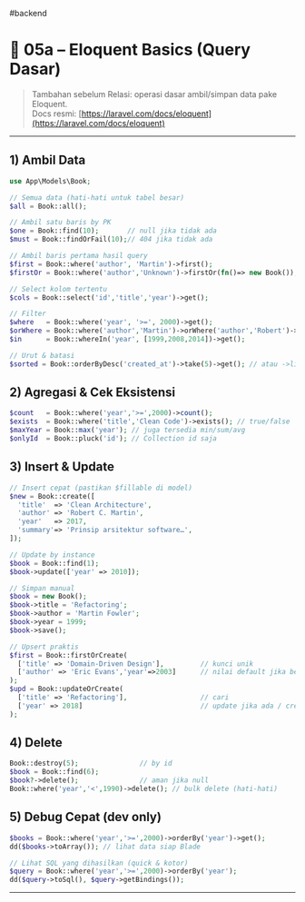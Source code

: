 #backend

# 📌 05a – Eloquent Basics (Query Dasar)

> Tambahan sebelum Relasi: operasi dasar ambil/simpan data pake Eloquent.  
> Docs resmi: [https://laravel.com/docs/eloquent](https://laravel.com/docs/eloquent)

---

## 1) Ambil Data

```php
use App\Models\Book;

// Semua data (hati-hati untuk tabel besar)
$all = Book::all();

// Ambil satu baris by PK
$one = Book::find(10);       // null jika tidak ada
$must = Book::findOrFail(10);// 404 jika tidak ada

// Ambil baris pertama hasil query
$first = Book::where('author', 'Martin')->first();
$firstOr = Book::where('author','Unknown')->firstOr(fn()=> new Book());

// Select kolom tertentu
$cols = Book::select('id','title','year')->get();

// Filter
$where   = Book::where('year', '>=', 2000)->get();
$orWhere = Book::where('author','Martin')->orWhere('author','Robert')->get();
$in      = Book::whereIn('year', [1999,2008,2014])->get();

// Urut & batasi
$sorted = Book::orderByDesc('created_at')->take(5)->get(); // atau ->limit(5)
```

## 2) Agregasi & Cek Eksistensi

```php
$count   = Book::where('year','>=',2000)->count();
$exists  = Book::where('title','Clean Code')->exists(); // true/false
$maxYear = Book::max('year'); // juga tersedia min/sum/avg
$onlyId  = Book::pluck('id'); // Collection id saja
```

## 3) Insert & Update

```php
// Insert cepat (pastikan $fillable di model)
$new = Book::create([
  'title'  => 'Clean Architecture',
  'author' => 'Robert C. Martin',
  'year'   => 2017,
  'summary'=> 'Prinsip arsitektur software…',
]);

// Update by instance
$book = Book::find(1);
$book->update(['year' => 2010]);

// Simpan manual
$book = new Book();
$book->title = 'Refactoring';
$book->author = 'Martin Fowler';
$book->year = 1999;
$book->save();

// Upsert praktis
$first = Book::firstOrCreate(
  ['title' => 'Domain-Driven Design'],         // kunci unik
  ['author' => 'Eric Evans','year'=>2003]      // nilai default jika belum ada
);
$upd = Book::updateOrCreate(
  ['title' => 'Refactoring'],                  // cari
  ['year' => 2018]                             // update jika ada / create jika tidak
);
```

## 4) Delete

```php
Book::destroy(5);               // by id
$book = Book::find(6);
$book?->delete();               // aman jika null
Book::where('year','<',1990)->delete(); // bulk delete (hati-hati)
```

## 5) Debug Cepat (dev only)

```php
$books = Book::where('year','>=',2000)->orderBy('year')->get();
dd($books->toArray()); // lihat data siap Blade

// Lihat SQL yang dihasilkan (quick & kotor)
$query = Book::where('year','>=',2000)->orderBy('year');
dd($query->toSql(), $query->getBindings());
```

---